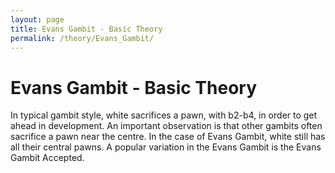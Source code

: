 ```yaml
---
layout: page
title: Evans Gambit - Basic Theory
permalink: /theory/Evans_Gambit/
---
```


# Evans Gambit - Basic Theory

In typical gambit style, white sacrifices a pawn, with b2-b4, in order to get ahead in development. An important observation is that other gambits often sacrifice a pawn near the centre. In the case of Evans Gambit, white still has all their central pawns.
A popular variation in the Evans Gambit is the Evans Gambit Accepted.
